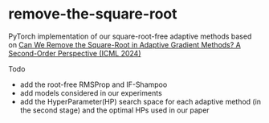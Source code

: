 # remove-the-square-root

PyTorch implementation of our square-root-free adaptive methods based on [Can We Remove the Square-Root in Adaptive Gradient Methods? A Second-Order Perspective (ICML 2024)](https://arxiv.org/abs/2402.03496)

Todo
* add the root-free RMSProp and IF-Shampoo
* add models considered in our experiments
* add the HyperParameter(HP) search space for each adaptive method (in the second stage) and the optimal HPs used in our paper
